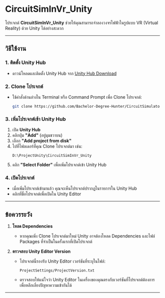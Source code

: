 ﻿# **CircuitSimInVr_Unity**

โปรเจกต์ **CircuitSimInVr_Unity** ช่วยให้คุณสามารถจำลองวงจรไฟฟ้าในรูปแบบ VR (Virtual Reality) ด้วย Unity ได้อย่างสะดวก

---

## **วิธีใช้งาน**

### 1. **ติดตั้ง Unity Hub**
   - ดาวน์โหลดและติดตั้ง Unity Hub จาก [Unity Hub Download](https://unity.com/download)

### 2. **Clone โปรเจกต์**
   - ใช้คำสั่งด้านล่างใน Terminal หรือ Command Prompt เพื่อ Clone โปรเจกต์:
     ```bash
     git clone https://github.com/Bachelor-Degree-Hunter/CircuitSimulatorOnVRunity.git
     ```

### 3. **เพิ่มโปรเจกต์เข้า Unity Hub**
   1. เปิด **Unity Hub**
   2. คลิกปุ่ม **"Add"** (อยู่มุมขวาบน)
   3. เลือก **"Add project from disk"**
   4. ไปที่โฟลเดอร์ที่คุณ Clone โปรเจกต์มา เช่น:
      ```
      D:\ProjectUnity\CircuitSimInVr_Unity
      ```
   5. คลิก **"Select Folder"** เพื่อเพิ่มโปรเจกต์เข้า Unity Hub

### 4. **เปิดโปรเจกต์**
   - เมื่อเพิ่มโปรเจกต์เข้ามาแล้ว คุณจะเห็นโปรเจกต์ปรากฏในรายการใน Unity Hub
   - คลิกที่ชื่อโปรเจกต์เพื่อเปิดใน Unity Editor

---

## **ข้อควรระวัง**
1. **โหลด Dependencies**
   - หากคุณเพิ่ง Clone โปรเจกต์มาใหม่ Unity อาจต้องโหลด Dependencies และไฟล์ Packages ที่จำเป็นในครั้งแรกที่เปิดโปรเจกต์

2. **ตรวจสอบ Unity Editor Version**
   - โปรเจกต์นี้รองรับ Unity Editor เวอร์ชันที่ระบุในไฟล์:
     ```
     ProjectSettings/ProjectVersion.txt
     ```
   - ตรวจสอบให้แน่ใจว่า Unity Editor ในเครื่องของคุณตรงกับเวอร์ชันที่โปรเจกต์ต้องการ เพื่อหลีกเลี่ยงปัญหาความเข้ากันได้

---
